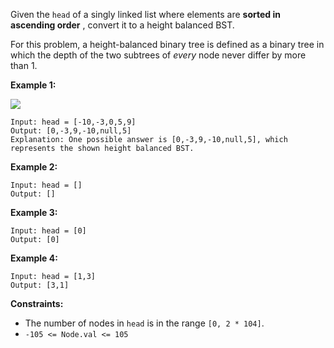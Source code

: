 Given the `head` of a singly linked list where elements are **sorted in
ascending order** , convert it to a height balanced BST.

For this problem, a height-balanced binary tree is defined as a binary tree in
which the depth of the two subtrees of _every_ node never differ by more than
1.



**Example 1:**

![](https://assets.leetcode.com/uploads/2020/08/17/linked.jpg)

    
    
    Input: head = [-10,-3,0,5,9]
    Output: [0,-3,9,-10,null,5]
    Explanation: One possible answer is [0,-3,9,-10,null,5], which represents the shown height balanced BST.
    

**Example 2:**

    
    
    Input: head = []
    Output: []
    

**Example 3:**

    
    
    Input: head = [0]
    Output: [0]
    

**Example 4:**

    
    
    Input: head = [1,3]
    Output: [3,1]
    



**Constraints:**

  * The number of nodes in `head` is in the range `[0, 2 * 104]`.
  * `-105 <= Node.val <= 105`

